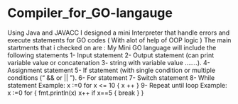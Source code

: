# Compiler_for_GO-langauge
Using Java and JAVACC I designed a mini Interpreter that  handle errors and execute statements for GO codes
( With alot of help of OOP logic )
The main startments that i checked on are :
My Mini GO language will include the following statements
1- Input statement
2- Output statement (can print variable value or concatenation
3- string with variable value …….).
4- Assignment statement
5- If statement (with single condition or multiple conditions (“ && or || ”).
6- For statement
7- Switch statement
8- While statement
   Example:
   x :=0
   for x <= 10 {
   x ++
   }
9- Repeat until loop
   Example:
   x :=0
   for {
   fmt.println(x)
   x++
   if x==5 { break }
  }

